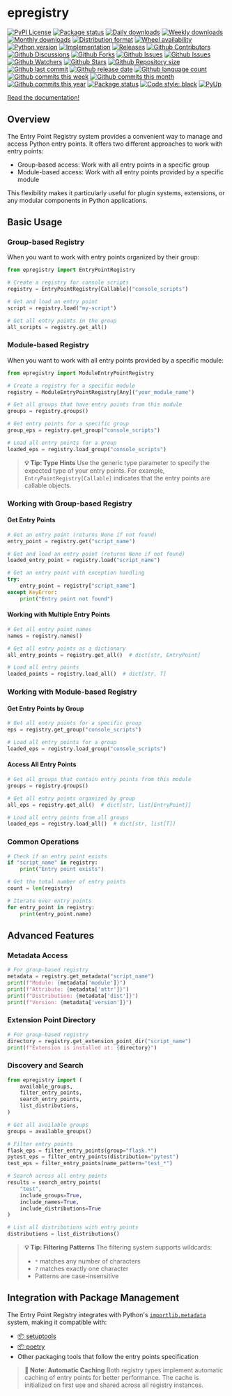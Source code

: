 # epregistry

[![PyPI License](https://img.shields.io/pypi/l/epregistry.svg)](https://pypi.org/project/epregistry/)
[![Package status](https://img.shields.io/pypi/status/epregistry.svg)](https://pypi.org/project/epregistry/)
[![Daily downloads](https://img.shields.io/pypi/dd/epregistry.svg)](https://pypi.org/project/epregistry/)
[![Weekly downloads](https://img.shields.io/pypi/dw/epregistry.svg)](https://pypi.org/project/epregistry/)
[![Monthly downloads](https://img.shields.io/pypi/dm/epregistry.svg)](https://pypi.org/project/epregistry/)
[![Distribution format](https://img.shields.io/pypi/format/epregistry.svg)](https://pypi.org/project/epregistry/)
[![Wheel availability](https://img.shields.io/pypi/wheel/epregistry.svg)](https://pypi.org/project/epregistry/)
[![Python version](https://img.shields.io/pypi/pyversions/epregistry.svg)](https://pypi.org/project/epregistry/)
[![Implementation](https://img.shields.io/pypi/implementation/epregistry.svg)](https://pypi.org/project/epregistry/)
[![Releases](https://img.shields.io/github/downloads/phil65/epregistry/total.svg)](https://github.com/phil65/epregistry/releases)
[![Github Contributors](https://img.shields.io/github/contributors/phil65/epregistry)](https://github.com/phil65/epregistry/graphs/contributors)
[![Github Discussions](https://img.shields.io/github/discussions/phil65/epregistry)](https://github.com/phil65/epregistry/discussions)
[![Github Forks](https://img.shields.io/github/forks/phil65/epregistry)](https://github.com/phil65/epregistry/forks)
[![Github Issues](https://img.shields.io/github/issues/phil65/epregistry)](https://github.com/phil65/epregistry/issues)
[![Github Issues](https://img.shields.io/github/issues-pr/phil65/epregistry)](https://github.com/phil65/epregistry/pulls)
[![Github Watchers](https://img.shields.io/github/watchers/phil65/epregistry)](https://github.com/phil65/epregistry/watchers)
[![Github Stars](https://img.shields.io/github/stars/phil65/epregistry)](https://github.com/phil65/epregistry/stars)
[![Github Repository size](https://img.shields.io/github/repo-size/phil65/epregistry)](https://github.com/phil65/epregistry)
[![Github last commit](https://img.shields.io/github/last-commit/phil65/epregistry)](https://github.com/phil65/epregistry/commits)
[![Github release date](https://img.shields.io/github/release-date/phil65/epregistry)](https://github.com/phil65/epregistry/releases)
[![Github language count](https://img.shields.io/github/languages/count/phil65/epregistry)](https://github.com/phil65/epregistry)
[![Github commits this week](https://img.shields.io/github/commit-activity/w/phil65/epregistry)](https://github.com/phil65/epregistry)
[![Github commits this month](https://img.shields.io/github/commit-activity/m/phil65/epregistry)](https://github.com/phil65/epregistry)
[![Github commits this year](https://img.shields.io/github/commit-activity/y/phil65/epregistry)](https://github.com/phil65/epregistry)
[![Package status](https://codecov.io/gh/phil65/epregistry/branch/main/graph/badge.svg)](https://codecov.io/gh/phil65/epregistry/)
[![Code style: black](https://img.shields.io/badge/code%20style-black-000000.svg)](https://github.com/psf/black)
[![PyUp](https://pyup.io/repos/github/phil65/epregistry/shield.svg)](https://pyup.io/repos/github/phil65/epregistry/)

[Read the documentation!](https://phil65.github.io/epregistry/)

## Overview

The Entry Point Registry system provides a convenient way to manage and access Python entry points. It offers two different approaches to work with entry points:
- Group-based access: Work with all entry points in a specific group
- Module-based access: Work with all entry points provided by a specific module

This flexibility makes it particularly useful for plugin systems, extensions, or any modular components in Python applications.

## Basic Usage

### Group-based Registry

When you want to work with entry points organized by their group:

```python
from epregistry import EntryPointRegistry

# Create a registry for console scripts
registry = EntryPointRegistry[Callable]("console_scripts")

# Get and load an entry point
script = registry.load("my-script")

# Get all entry points in the group
all_scripts = registry.get_all()
```

### Module-based Registry

When you want to work with all entry points provided by a specific module:

```python
from epregistry import ModuleEntryPointRegistry

# Create a registry for a specific module
registry = ModuleEntryPointRegistry[Any]("your_module_name")

# Get all groups that have entry points from this module
groups = registry.groups()

# Get entry points for a specific group
group_eps = registry.get_group("console_scripts")

# Load all entry points for a group
loaded_eps = registry.load_group("console_scripts")
```

> **💡 Tip: Type Hints**
> Use the generic type parameter to specify the expected type of your entry points.
> For example, `EntryPointRegistry[Callable]` indicates that the entry points are callable objects.

### Working with Group-based Registry

#### Get Entry Points

```python
# Get an entry point (returns None if not found)
entry_point = registry.get("script_name")

# Get and load an entry point (returns None if not found)
loaded_entry_point = registry.load("script_name")

# Get an entry point with exception handling
try:
    entry_point = registry["script_name"]
except KeyError:
    print("Entry point not found")
```

#### Working with Multiple Entry Points

```python
# Get all entry point names
names = registry.names()

# Get all entry points as a dictionary
all_entry_points = registry.get_all()  # dict[str, EntryPoint]

# Load all entry points
loaded_points = registry.load_all()  # dict[str, T]
```

### Working with Module-based Registry

#### Get Entry Points by Group

```python
# Get all entry points for a specific group
eps = registry.get_group("console_scripts")

# Load all entry points for a group
loaded_eps = registry.load_group("console_scripts")

```

#### Access All Entry Points

```python
# Get all groups that contain entry points from this module
groups = registry.groups()

# Get all entry points organized by group
all_eps = registry.get_all()  # dict[str, list[EntryPoint]]

# Load all entry points from all groups
loaded_eps = registry.load_all()  # dict[str, list[T]]
```

### Common Operations

```python
# Check if an entry point exists
if "script_name" in registry:
    print("Entry point exists")

# Get the total number of entry points
count = len(registry)

# Iterate over entry points
for entry_point in registry:
    print(entry_point.name)
```

## Advanced Features

### Metadata Access

```python
# For group-based registry
metadata = registry.get_metadata("script_name")
print(f"Module: {metadata['module']}")
print(f"Attribute: {metadata['attr']}")
print(f"Distribution: {metadata['dist']}")
print(f"Version: {metadata['version']}")
```

### Extension Point Directory

```python
# For group-based registry
directory = registry.get_extension_point_dir("script_name")
print(f"Extension is installed at: {directory}")

```

### Discovery and Search

```python
from epregistry import (
    available_groups,
    filter_entry_points,
    search_entry_points,
    list_distributions,
)

# Get all available groups
groups = available_groups()

# Filter entry points
flask_eps = filter_entry_points(group="flask.*")
pytest_eps = filter_entry_points(distribution="pytest")
test_eps = filter_entry_points(name_pattern="test_*")

# Search across all entry points
results = search_entry_points(
    "test",
    include_groups=True,
    include_names=True,
    include_distributions=True
)

# List all distributions with entry points
distributions = list_distributions()
```

> **💡 Tip: Filtering Patterns**
> The filtering system supports wildcards:
> - `*` matches any number of characters
> - `?` matches exactly one character
> - Patterns are case-insensitive

## Integration with Package Management

The Entry Point Registry integrates with Python's [`importlib.metadata`](https://docs.python.org/3/library/importlib.metadata.html) system, making it compatible with:

- [📦 setuptools](https://setuptools.pypa.io/en/latest/)
- [📦 poetry](https://python-poetry.org/)
- Other packaging tools that follow the entry points specification

> **📝 Note: Automatic Caching**
> Both registry types implement automatic caching of entry points for better performance.
> The cache is initialized on first use and shared across all registry instances.
